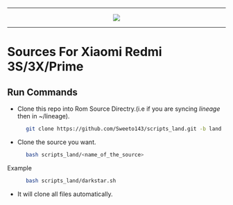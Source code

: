 
-----------------------------------------------------------------------

<p align="center">
 <img src="https://github.com/Sweeto143/scripts_land/blob/land/logo.png" > 
</p>

-----------------------------------------------------------------------


Sources For Xiaomi Redmi 3S/3X/Prime
====================================


Run Commands
------------

* Clone this repo into Rom Source Directry.(i.e if you are syncing *lineage* then in ~/lineage).

```bash
      git clone https://github.com/Sweeto143/scripts_land.git -b land
```

* Clone the source you want.

```bash
      bash scripts_land/<name_of_the_source> 
```

Example

```bash
      bash scripts_land/darkstar.sh 
```

* It will clone all files automatically.
